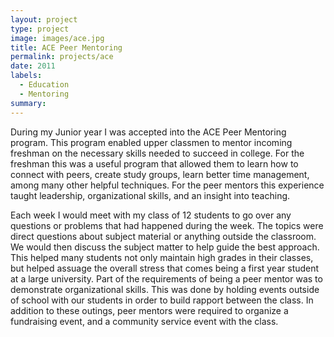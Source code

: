 ```yaml
---
layout: project
type: project
image: images/ace.jpg
title: ACE Peer Mentoring
permalink: projects/ace
date: 2011
labels:
  - Education
  - Mentoring
summary: 
---
```

During my Junior year I was accepted into the ACE Peer Mentoring program. This program enabled upper classmen to mentor incoming freshman on the necessary skills needed to succeed in college. For the freshman this was a useful program that allowed them to learn how to connect with peers, create study groups, learn better time management, among many other helpful techniques. For the peer mentors this experience taught leadership, organizational skills, and an insight into teaching. 
 
 
Each week I would meet with my class of 12 students to go over any questions or problems that had happened during the week. The topics were direct questions about subject material or anything outside the classroom. We would then discuss the subject matter to help guide the best approach. This helped many students not only maintain high grades in their classes, but helped assuage the overall stress that comes being a first year student at a large university. Part of the requirements of being a peer mentor was to demonstrate organizational skills. This was done by holding events outside of school with our students in order to build rapport between the class. In addition to these outings, peer mentors were required to organize a fundraising event, and a community service event with the class.   
